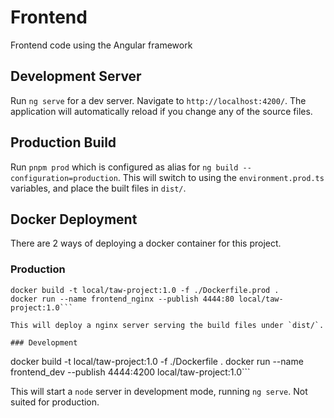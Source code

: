 # Frontend

Frontend code using the Angular framework

## Development Server

Run `ng serve` for a dev server. Navigate to `http://localhost:4200/`. The application will automatically reload if you change any of the source files.

## Production Build
Run `pnpm prod` which is configured as alias for `ng build --configuration=production`. This will switch to using the `environment.prod.ts` variables, and place the built files in `dist/`.

## Docker Deployment
There are 2 ways of deploying a docker container for this project.

### Production
```
docker build -t local/taw-project:1.0 -f ./Dockerfile.prod .
docker run --name frontend_nginx --publish 4444:80 local/taw-project:1.0```

This will deploy a nginx server serving the build files under `dist/`.

### Development
```
docker build -t local/taw-project:1.0 -f ./Dockerfile .
docker run --name frontend_dev --publish 4444:4200 local/taw-project:1.0```

This will start a `node` server in development mode, running `ng serve`. Not suited for production.

